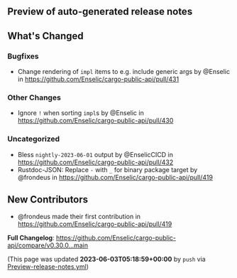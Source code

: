 ## Preview of auto-generated release notes
<!-- Release notes generated using configuration in .github/release.yml at main -->

## What's Changed
### Bugfixes
* Change rendering of `impl` items to e.g. include generic args by @Enselic in https://github.com/Enselic/cargo-public-api/pull/431
### Other Changes
* Ignore `!` when sorting `impl`s by @Enselic in https://github.com/Enselic/cargo-public-api/pull/430
### Uncategorized
* Bless `nightly-2023-06-01` output by @EnselicCICD in https://github.com/Enselic/cargo-public-api/pull/432
* Rustdoc-JSON: Replace `-` with `_` for binary package target by @frondeus in https://github.com/Enselic/cargo-public-api/pull/419

## New Contributors
* @frondeus made their first contribution in https://github.com/Enselic/cargo-public-api/pull/419

**Full Changelog**: https://github.com/Enselic/cargo-public-api/compare/v0.30.0...main


(This page was updated **2023-06-03T05:18:59+00:00** by `push` via [Preview-release-notes.yml](https://github.com/Enselic/cargo-public-api/actions/runs/5162044341))
